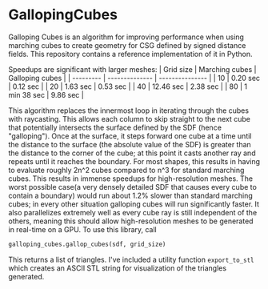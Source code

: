# GallopingCubes
 
Galloping Cubes is an algorithm for improving performance when using marching cubes to create geometry for CSG defined by signed distance fields. This repository contains a reference implementation of it in Python.

Speedups are significant with larger meshes:
| Grid size | Marching cubes | Galloping cubes |
| --------- | -------------- | --------------- |
| 10        | 0.20 sec       | 0.12 sec        |
| 20        | 1.63 sec       | 0.53 sec        |
| 40        | 12.46 sec      | 2.38 sec        |
| 80        | 1 min 38 sec   | 9.86 sec        |

This algorithm replaces the innermost loop in iterating through the cubes with raycasting. This allows each column to skip straight to the next cube that potentially intersects the surface defined by the SDF (hence "galloping"). Once at the surface, it steps forward one cube at a time until the distance to the surface (the absolute value of the SDF) is greater than the distance to the corner of the cube; at this point it casts another ray and repeats until it reaches the boundary.
For most shapes, this results in having to evaluate roughly 2n^2 cubes compared to n^3 for standard marching cubes. This results in immense speedups for high-resolution meshes. The worst possible case(a very densely detailed SDF that causes every cube to contain a boundary) would run about 1.2% slower than standard marching cubes; in every other situation galloping cubes will run significantly faster. It also parallelizes extremely well as every cube ray is still independent of the others, meaning this should allow high-resolution meshes to be generated in real-time on a GPU.
To use this library, call
```python
galloping_cubes.gallop_cubes(sdf, grid_size)
```

This returns a list of triangles. I've included a utility function `export_to_stl` which creates an ASCII STL string for visualization of the triangles generated.